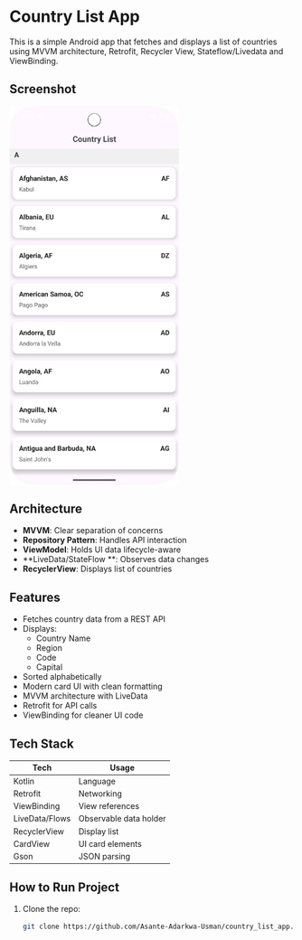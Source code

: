 # Country List App 

This is a simple Android app that fetches and displays a list of countries using MVVM architecture, Retrofit, Recycler View, Stateflow/Livedata and ViewBinding.

## Screenshot

<div style="display: flex; gap: 10px;">
  <img src="screenshots/countrylistbyfirstletter.png" alt="Country List By First Letter" width="300">
</div>


## Architecture

- **MVVM**: Clear separation of concerns
- **Repository Pattern**: Handles API interaction
- **ViewModel**: Holds UI data lifecycle-aware
- **LiveData/StateFlow **: Observes data changes
- **RecyclerView**: Displays list of countries

## Features

- Fetches country data from a REST API
- Displays:
  - Country Name
  - Region
  - Code
  - Capital
- Sorted alphabetically
- Modern card UI with clean formatting
- MVVM architecture with LiveData
- Retrofit for API calls
- ViewBinding for cleaner UI code
  

## Tech Stack

| Tech             | Usage                          |
|------------------|--------------------------------|
| Kotlin           | Language                       |
| Retrofit         | Networking                     |
| ViewBinding      | View references                |
| LiveData/Flows   | Observable data holder         |
| RecyclerView     | Display list                   |
| CardView         | UI card elements               |
| Gson             | JSON parsing                   |

## How to Run Project

1. Clone the repo:
   ```bash
   git clone https://github.com/Asante-Adarkwa-Usman/country_list_app.git
